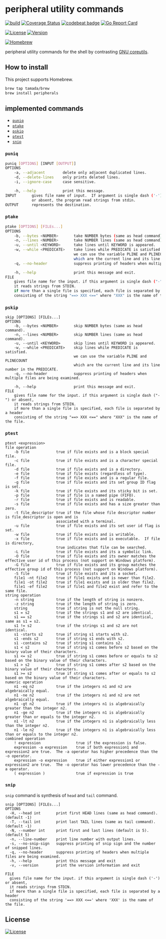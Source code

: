 # peripheral utility commands

[![build](https://github.com/tamada/peripherals/actions/workflows/build.yaml/badge.svg)](https://github.com/tamada/peripherals/actions/workflows/build.yaml)
[![Coverage Status](https://coveralls.io/repos/github/tamada/peripherals/badge.svg?branch=main)](https://coveralls.io/github/tamada/peripherals?branch=main)
[![codebeat badge](https://codebeat.co/badges/57405211-d149-4be5-9f9b-bfe72144b058)](https://codebeat.co/projects/github-com-tamada-peripherals-main)
[![Go Report Card](https://goreportcard.com/badge/github.com/tamada/peripherals)](https://goreportcard.com/report/github.com/tamada/peripherals)

[![License](https://img.shields.io/badge/License-MIT-green)](https://github.com/tamada/peripherals/blob/main/LICENSE)
[![Version](https://img.shields.io/badge/Version-v1.0.1-green)](https://github.com/tamada/peripherals/releases/tag/v1.0.1)

[![Homebrew](https://img.shields.io/badge/Homebrew-tamada/tap/peripherals-yellow?logo=homebrew)](https://github.com/tamada/peripherals/releases/tag/v1.0.1)

peripheral utility commands for the shell by contrasting [GNU coreutils](https://www.gnu.org/software/coreutils/).

## How to install

This project supports Homebrew.


```sh
brew tap tamada/brew
brew install peripherals
```

## implemented commands

* [`puniq`](#puniq)
* [`ptake`](#ptake)
* [`pskip`](#pskip)
* [`ptest`](#ptest)
* [`snip`](#snip)

### `puniq`

```sh
puniq [OPTIONS] [INPUT [OUTPUT]]
OPTIONS
    -a, --adjacent        delete only adjacent duplicated lines.
    -d, --delete-lines    only prints deleted lines.
    -i, --ignore-case     case sensitive.

    -h, --help            print this message.
INPUT       gives file name of input.  If argument is single dash ('-')
            or absent, the program read strings from stdin.
OUTPUT      represents the destination.
```

### `ptake`

```sh
ptake [OPTIONS] [FILEs...]
OPTIONS
    -b, --bytes <NUMBER>       take NUMBER bytes (same as head command).
    -n, --lines <NUMBER>       take NUMBER lines (same as head command).
    -u, --until <KEYWORD>      take lines until KEYWORD is appeared.
    -w, --while <PREDICATE>    take lines while PREDICATE is satisfied.
                               we can use the variable PLINE and PLINECOUNT
                               which are the current line and its line number in the PREDICATE.
    -q, --no-header            suppress printing of headers when multiple files are being examined.

    -h, --help                 print this message and exit.
FILE
    gives file name for the input. if this argument is single dash ("-") or absent,
    it reads strings from STDIN.
    if more than a single file is specified, each file is separated by a header
    consisting of the string "==> XXX <==" where "XXX" is the name of the file.
```

### `pskip`

```shell
skip [OPTIONS] [FILEs...]
OPTIONS
    -b, --bytes <NUMBER>       skip NUMBER bytes (same as head command).
    -n, --lines <NUMBER>       skip NUMBER lines (same as head command).
    -u, --until <KEYWORD>      skip lines until KEYWORD is appeared.
    -w, --while <PREDICATE>    skip lines while PREDICATE is satisfied.
                               we can use the variable PLINE and PLINECOUNT
                               which are the current line and its line number in the PREDICATE.
    -q, --no-header            suppress printing of headers when multiple files are being examined.

    -h, --help                 print this message and exit.
FILE
    gives file name for the input. if this argument is single dash ("-") or absent,
    it reads strings from STDIN.
    if more than a single file is specified, each file is separated by a header
    consisting of the string "==> XXX <==" where "XXX" is the name of the file.
```

### `ptest`

```shell
ptest <expression>
file operation
    -b file            true if file exists and is a block special file.
    -c file            true if file exists and is a character special file.
    -d file            true if file exists and is a directory.
    -e file            true if file exists (regardless of type).
    -f file            true if file exists and is a regular file.
    -g file            true if file exists and its set group ID flag is set.
    -k file            true if file exists and its sticky bit is set.
    -p file            true if file is a named pipe (FIFO).
    -r file            true if file exists and is readable.
    -s file            true if file exists and has a size greater than zero.
    -t file_descriptor true if the file whose file descriptor number is file_descriptor is open and is
                       associated with a terminal.
    -u file            true if file exists and its set user id flag is set.
    -w file            true if file exists and is writable.
    -x file            true if file exists and is executable.  If file is directory,
                       true indicates that file can be searched.
    -L file            true if file exists and its a symbolic link.
    -O file            true if file exists and its owner matches the effective user id of this process (not support on Windows platform).
    -G file            true if file exists and its group matches the effective group id of this process (not support on Windows platform).
    -S file            true if file exists and its a socket.
    file1 -nt file2    true if file1 exists and is newer than file2.
    file1 -ot file2    true if file1 exists and is older than file2.
    file1 -ef file2    true if file1 and file2 exist and refer to the same file.
string operation
    -n string          true if the length of string is nonzero.
    -z string          true if the length of string is zero.
    string             true if string is not the null string.
    s1 = s2            true if the strings s1 and s2 are identical.
    s1 == s2           true if the strings s1 and s2 are identical, same as s1 = s2.
    s1 != s2           true if the strings s1 and s2 are not identical.
    s1 -starts s2      true if string s1 starts with s2.
    s1 -ends s2        true if string s1 ends with s2.
    s1 -contains s2    true if string s1 contains s2.
    s1 < s2            true if string s1 comes before s2 based on the binary value of their characters.
    s1 <= s2           true if string s1 comes before or equals to s2 based on the binary value of their characters.
    s1 > s2            true if string s1 comes after s2 based on the binary value of their characters.
    s1 >= s2           true if string s1 comes after or equals to s2 based on the binary value of their characters.
numeric operation
    n1 -eq n2          true if the integers n1 and n2 are algebraically equal.
    n1 -ne n2          true if the integers n1 and n2 are not algebraically equal.
    n1 -gt n2          true if the integers n1 is algebraically greater than the integer n2.
    n1 -ge n2          true if the integers n1 is algebraically greater than or equals to the integer n2.
    n1 -lt n2          true if the integers n1 is algebraically less than the integer n2.
    n1 -le n2          true if the integers n1 is algebraically less than or equals to the integer n2.
combined operation
    ! expression                true if the expression is false.
    expression -a expression    true if both expression1 and expression2 are true.  The -a operator has higher precedence than the -o operator.
    expression -o expression    true if either expression1 or expression2 are true.  The -o operator has lower precedence than the -a operator.
    ( expression )              true if expression is true
```

### `snip`

`snip` command is synthesis of `head` and `tail` command.


```shell
snip [OPTIONS] [FILEs...]
OPTIONS
  -H, --head int       print first HEAD lines (same as head command). (default -1)
  -T, --tail int       print last TAIL lines (same as tail command). (default -1)
  -N, --number int     print first and last lines (default is 5). (default 5)
  -n, --line-number    print line number with output lines.
  -s, --no-snip-sign   suppress printing of snip sign and the number of snipped lines.
  -q, --no-header      suppress printing of headers when multiple files are being examined.
  -h, --help           print this message and exit
  -v, --version        print the version information and exit

FILE
  gives file name for the input. if this argument is single dash ('-') or absent,
  it reads strings from STDIN.
  if more than a single file is specified, each file is separated by a header
  consisting of the string '==> XXX <==' where 'XXX' is the name of the file.
```

## License

[![License](https://img.shields.io/badge/License-MIT-green)](https://github.com/tamada/peripherals/blob/main/LICENSE)
